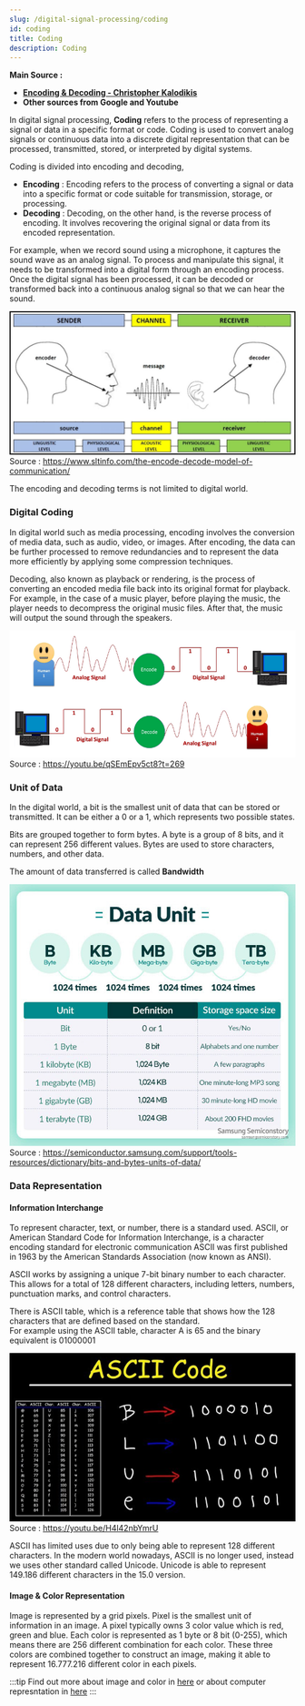 ```yaml
---
slug: /digital-signal-processing/coding
id: coding
title: Coding
description: Coding
---
```


**Main Source :**

- **[Encoding & Decoding - Christopher Kalodikis](https://youtu.be/qSEmEpv5ct8)**
- **Other sources from Google and Youtube**

In digital signal processing, **Coding** refers to the process of representing a signal or data in a specific format or code. Coding is used to convert analog signals or continuous data into a discrete digital representation that can be processed, transmitted, stored, or interpreted by digital systems.

Coding is divided into encoding and decoding,

- **Encoding** : Encoding refers to the process of converting a signal or data into a specific format or code suitable for transmission, storage, or processing.
- **Decoding** : Decoding, on the other hand, is the reverse process of encoding. It involves recovering the original signal or data from its encoded representation.

For example, when we record sound using a microphone, it captures the sound wave as an analog signal. To process and manipulate this signal, it needs to be transformed into a digital form through an encoding process. Once the digital signal has been processed, it can be decoded or transformed back into a continuous analog signal so that we can hear the sound.

![A person speaking is considered as encoder and the other person who hear it is considered as decoder](encoding-decoding.jpg)  
Source : https://www.sltinfo.com/the-encode-decode-model-of-communication/

The encoding and decoding terms is not limited to digital world.

### Digital Coding

In digital world such as media processing, encoding involves the conversion of media data, such as audio, video, or images. After encoding, the data can be further processed to remove redundancies and to represent the data more efficiently by applying some compression techniques.

Decoding, also known as playback or rendering, is the process of converting an encoded media file back into its original format for playback. For example, in the case of a music player, before playing the music, the player needs to decompress the original music files. After that, the music will output the sound through the speakers.

![Human sound is encoded into digital bits and is decoded back as sound wave](./digital-coding.png)  
Source : https://youtu.be/qSEmEpv5ct8?t=269

### Unit of Data

In the digital world, a bit is the smallest unit of data that can be stored or transmitted. It can be either a 0 or a 1, which represents two possible states.

Bits are grouped together to form bytes. A byte is a group of 8 bits, and it can represent 256 different values. Bytes are used to store characters, numbers, and other data.

The amount of data transferred is called **Bandwidth**

![Data unit progressing from bit, byte, kilo-byte, mega-byte, giga-byte and terra-byte](./unit-of-data.jpeg)  
Source : https://semiconductor.samsung.com/support/tools-resources/dictionary/bits-and-bytes-units-of-data/

### Data Representation

#### Information Interchange

To represent character, text, or number, there is a standard used. ASCII, or American Standard Code for Information Interchange, is a character encoding standard for electronic communication ASCII was first published in 1963 by the American Standards Association (now known as ANSI).

ASCII works by assigning a unique 7-bit binary number to each character. This allows for a total of 128 different characters, including letters, numbers, punctuation marks, and control characters.

There is ASCII table, which is a reference table that shows how the 128 characters that are defined based on the standard.  
For example using the ASCII table, character A is 65 and the binary equivalent is 01000001

!["BLUE" word mapped to byte using ASCII table](./ascii-code.png)  
Source : https://youtu.be/H4l42nbYmrU

ASCII has limited uses due to only being able to represent 128 different characters. In the modern world nowadays, ASCII is no longer used, instead we uses other standard called Unicode. Unicode is able to represent 149.186 different characters in the 15.0 version.

#### Image & Color Representation

Image is represented by a grid pixels. Pixel is the smallest unit of information in an image. A pixel typically owns 3 color value which is red, green and blue. Each color is represented as 1 byte or 8 bit (0-255), which means there are 256 different combination for each color. These three colors are combined together to construct an image, making it able to represent 16.777.216 different color in each pixels.

:::tip
Find out more about image and color in [here](/computer-graphics/computer-images-part-1) or about computer represntation in [here](/computer-and-programming-fundamentals/computer-representation)
:::
